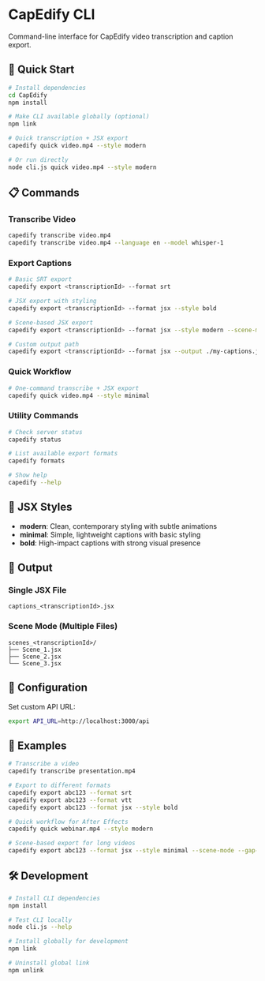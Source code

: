 # CapEdify CLI

Command-line interface for CapEdify video transcription and caption export.

## 🚀 Quick Start

```bash
# Install dependencies
cd CapEdify
npm install

# Make CLI available globally (optional)
npm link

# Quick transcription + JSX export
capedify quick video.mp4 --style modern

# Or run directly
node cli.js quick video.mp4 --style modern
```

## 📋 Commands

### Transcribe Video

```bash
capedify transcribe video.mp4
capedify transcribe video.mp4 --language en --model whisper-1
```

### Export Captions

```bash
# Basic SRT export
capedify export <transcriptionId> --format srt

# JSX export with styling
capedify export <transcriptionId> --format jsx --style bold

# Scene-based JSX export
capedify export <transcriptionId> --format jsx --style modern --scene-mode

# Custom output path
capedify export <transcriptionId> --format jsx --output ./my-captions.jsx
```

### Quick Workflow

```bash
# One-command transcribe + JSX export
capedify quick video.mp4 --style minimal
```

### Utility Commands

```bash
# Check server status
capedify status

# List available export formats
capedify formats

# Show help
capedify --help
```

## 🎨 JSX Styles

- **modern**: Clean, contemporary styling with subtle animations
- **minimal**: Simple, lightweight captions with basic styling  
- **bold**: High-impact captions with strong visual presence

## 📁 Output

### Single JSX File

```text
captions_<transcriptionId>.jsx
```

### Scene Mode (Multiple Files)

```text
scenes_<transcriptionId>/
├── Scene_1.jsx
├── Scene_2.jsx
└── Scene_3.jsx
```

## 🔧 Configuration

Set custom API URL:

```bash
export API_URL=http://localhost:3000/api
```

## 📖 Examples

```bash
# Transcribe a video
capedify transcribe presentation.mp4

# Export to different formats
capedify export abc123 --format srt
capedify export abc123 --format vtt  
capedify export abc123 --format jsx --style bold

# Quick workflow for After Effects
capedify quick webinar.mp4 --style modern

# Scene-based export for long videos
capedify export abc123 --format jsx --style minimal --scene-mode --gap-threshold 3.0
```

## 🛠️ Development

```bash
# Install CLI dependencies
npm install

# Test CLI locally
node cli.js --help

# Install globally for development
npm link

# Uninstall global link
npm unlink
```
